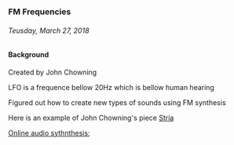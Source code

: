 ### FM Frequencies
###### Teusday, March 27, 2018

#### Background
Created by John Chowning

LFO is a frequence bellow 20Hz which is bellow human hearing

Figured out how to create new types of sounds using FM synthesis

Here is an example of John Chowning's piece [Stria](https://www.youtube.com/watch?v=988jPjs1gao "Stria")

[Online audio sythnthesis](https://www.webaudiomodules.org/wamsynths/dx7 "DX7");

